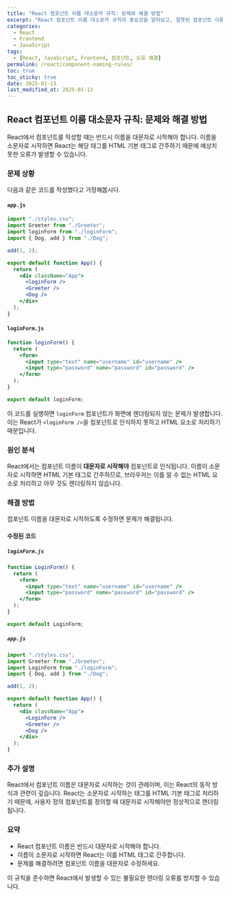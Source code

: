 ```yaml
---
title: "React 컴포넌트 이름 대소문자 규칙: 문제와 해결 방법"
excerpt: "React 컴포넌트 이름 대소문자 규칙의 중요성을 알아보고, 잘못된 컴포넌트 이름으로 인해 발생하는 문제를 해결하는 방법을 코드 예제와 함께 설명합니다."
categories:
  - React
  - Frontend
  - JavaScript
tags:
  - [React, JavaScript, Frontend, 컴포넌트, 오류 해결]
permalink: /react/component-naming-rules/
toc: true
toc_sticky: true
date: 2025-01-13
last_modified_at: 2025-01-13
---
```


## React 컴포넌트 이름 대소문자 규칙: 문제와 해결 방법

React에서 컴포넌트를 작성할 때는 반드시 이름을 대문자로 시작해야 합니다. 이름을 소문자로 시작하면 React는 해당 태그를 HTML 기본 태그로 간주하기 때문에 예상치 못한 오류가 발생할 수 있습니다.

### 문제 상황
다음과 같은 코드를 작성했다고 가정해봅시다.

#### `app.js`
```jsx
import "./styles.css";
import Greeter from "./Greeter";
import loginForm from "./loginForm";
import { Dog, add } from "./Dog";

add(1, 2);

export default function App() {
  return (
    <div className="App">
      <loginForm />
      <Greeter />
      <Dog />
    </div>
  );
}
```

#### `loginForm.js`
```jsx
function loginForm() {
  return (
    <form>
      <input type="text" name="username" id="username" />
      <input type="password" name="password" id="password" />
    </form>
  );
}

export default loginForm;
```

이 코드를 실행하면 `loginForm` 컴포넌트가 화면에 렌더링되지 않는 문제가 발생합니다. 이는 React가 `<loginForm />`을 컴포넌트로 인식하지 못하고 HTML 요소로 처리하기 때문입니다.

### 원인 분석
React에서는 컴포넌트 이름이 **대문자로 시작해야** 컴포넌트로 인식됩니다. 이름이 소문자로 시작하면 HTML 기본 태그로 간주하므로, 브라우저는 이를 알 수 없는 HTML 요소로 처리하고 아무 것도 렌더링하지 않습니다.

### 해결 방법
컴포넌트 이름을 대문자로 시작하도록 수정하면 문제가 해결됩니다.

#### 수정된 코드

##### `loginForm.js`
```jsx
function LoginForm() {
  return (
    <form>
      <input type="text" name="username" id="username" />
      <input type="password" name="password" id="password" />
    </form>
  );
}

export default LoginForm;
```

##### `app.js`
```jsx
import "./styles.css";
import Greeter from "./Greeter";
import LoginForm from "./loginForm";
import { Dog, add } from "./Dog";

add(1, 2);

export default function App() {
  return (
    <div className="App">
      <LoginForm />
      <Greeter />
      <Dog />
    </div>
  );
}
```

### 추가 설명
React에서 컴포넌트 이름은 대문자로 시작하는 것이 관례이며, 이는 React의 동작 방식과 관련이 깊습니다. React는 소문자로 시작하는 태그를 HTML 기본 태그로 처리하기 때문에, 사용자 정의 컴포넌트를 정의할 때 대문자로 시작해야만 정상적으로 렌더링됩니다.

### 요약
- React 컴포넌트 이름은 반드시 대문자로 시작해야 합니다.
- 이름이 소문자로 시작하면 React는 이를 HTML 태그로 간주합니다.
- 문제를 해결하려면 컴포넌트 이름을 대문자로 수정하세요.

이 규칙을 준수하면 React에서 발생할 수 있는 불필요한 렌더링 오류를 방지할 수 있습니다.

